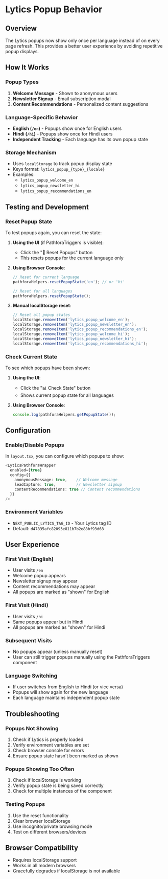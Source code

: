 # Lytics Popup Behavior

## Overview
The Lytics popups now show only once per language instead of on every page refresh. This provides a better user experience by avoiding repetitive popup displays.

## How It Works

### Popup Types
1. **Welcome Message** - Shown to anonymous users
2. **Newsletter Signup** - Email subscription modal
3. **Content Recommendations** - Personalized content suggestions

### Language-Specific Behavior
- **English (`/en`)** - Popups show once for English users
- **Hindi (`/hi`)** - Popups show once for Hindi users
- **Independent Tracking** - Each language has its own popup state

### Storage Mechanism
- Uses `localStorage` to track popup display state
- Keys format: `lytics_popup_{type}_{locale}`
- Examples:
  - `lytics_popup_welcome_en`
  - `lytics_popup_newsletter_hi`
  - `lytics_popup_recommendations_en`

## Testing and Development

### Reset Popup State
To test popups again, you can reset the state:

1. **Using the UI** (if PathforaTriggers is visible):
   - Click the "🔄 Reset Popups" button
   - This resets popups for the current language only

2. **Using Browser Console**:
   ```javascript
   // Reset for current language
   pathforaHelpers.resetPopupState('en'); // or 'hi'
   
   // Reset for all languages
   pathforaHelpers.resetPopupState();
   ```

3. **Manual localStorage reset**:
   ```javascript
   // Reset all popup states
   localStorage.removeItem('lytics_popup_welcome_en');
   localStorage.removeItem('lytics_popup_newsletter_en');
   localStorage.removeItem('lytics_popup_recommendations_en');
   localStorage.removeItem('lytics_popup_welcome_hi');
   localStorage.removeItem('lytics_popup_newsletter_hi');
   localStorage.removeItem('lytics_popup_recommendations_hi');
   ```

### Check Current State
To see which popups have been shown:

1. **Using the UI**:
   - Click the "📊 Check State" button
   - Shows current popup state for all languages

2. **Using Browser Console**:
   ```javascript
   console.log(pathforaHelpers.getPopupState());
   ```

## Configuration

### Enable/Disable Popups
In `layout.tsx`, you can configure which popups to show:

```typescript
<LyticsPathforaWrapper 
  enabled={true}
  config={{
    anonymousMessage: true,    // Welcome message
    leadCapture: true,         // Newsletter signup
    contentRecommendations: true // Content recommendations
  }}
/>
```

### Environment Variables
- `NEXT_PUBLIC_LYTICS_TAG_ID` - Your Lytics tag ID
- Default: `d47835afc82093e811b7b2e88bf93d68`

## User Experience

### First Visit (English)
- User visits `/en`
- Welcome popup appears
- Newsletter signup may appear
- Content recommendations may appear
- All popups are marked as "shown" for English

### First Visit (Hindi)
- User visits `/hi`
- Same popups appear but in Hindi
- All popups are marked as "shown" for Hindi

### Subsequent Visits
- No popups appear (unless manually reset)
- User can still trigger popups manually using the PathforaTriggers component

### Language Switching
- If user switches from English to Hindi (or vice versa)
- Popups will show again for the new language
- Each language maintains independent popup state

## Troubleshooting

### Popups Not Showing
1. Check if Lytics is properly loaded
2. Verify environment variables are set
3. Check browser console for errors
4. Ensure popup state hasn't been marked as shown

### Popups Showing Too Often
1. Check if localStorage is working
2. Verify popup state is being saved correctly
3. Check for multiple instances of the component

### Testing Popups
1. Use the reset functionality
2. Clear browser localStorage
3. Use incognito/private browsing mode
4. Test on different browsers/devices

## Browser Compatibility
- Requires localStorage support
- Works in all modern browsers
- Gracefully degrades if localStorage is not available
